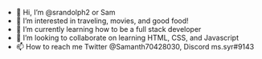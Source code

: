 - 👋 Hi, I’m @srandolph2 or Sam
- 👀 I’m interested in traveling, movies, and good food!
- 🌱 I’m currently learning how to be a full stack developer
- 💞️ I’m looking to collaborate on learning HTML, CSS, and Javascript
- 📫 How to reach me Twitter @Samanth70428030, Discord ms.syr#9143

<!---
srandolph2/srandolph2 is a ✨ special ✨ repository because its `README.md` (this file) appears on your GitHub profile.
You can click the Preview link to take a look at your changes.
--->
